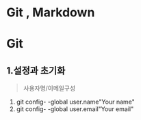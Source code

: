 # Git , Markdown
#  Git
## 1.설정과 초기화
> 사용자명/이메일구성
1. git config- -global user.name"Your name"
2. git config- -global user.email"Your email"
